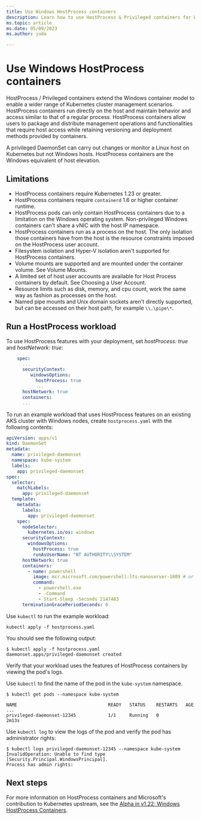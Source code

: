 ```yaml
---
title: Use Windows HostProcess containers
description: Learn how to use HostProcess & Privileged containers for Windows workloads on AKS
ms.topic: article
ms.date: 05/09/2023
ms.author: juda

---
```


# Use Windows HostProcess containers

HostProcess / Privileged containers extend the Windows container model to enable a wider range of Kubernetes cluster management scenarios. HostProcess containers run directly on the host and maintain behavior and access similar to that of a regular process. HostProcess containers allow users to package and distribute management operations and functionalities that require host access while retaining versioning and deployment methods provided by containers.

A privileged DaemonSet can carry out changes or monitor a Linux host on Kubernetes but not Windows hosts. HostProcess containers are the Windows equivalent of host elevation.

## Limitations

* HostProcess containers require Kubernetes 1.23 or greater.
* HostProcess containers require `containerd` 1.6 or higher container runtime.
* HostProcess pods can only contain HostProcess containers due to a limitation on the Windows operating system. Non-privileged Windows containers can't share a vNIC with the host IP namespace.
* HostProcess containers run as a process on the host. The only isolation those containers have from the host is the resource constraints imposed on the HostProcess user account.
* Filesystem isolation and Hyper-V isolation aren't supported for HostProcess containers.
* Volume mounts are supported and are mounted under the container volume. See Volume Mounts.
* A limited set of host user accounts are available for Host Process containers by default. See Choosing a User Account.
* Resource limits such as disk, memory, and cpu count, work the same way as fashion as processes on the host.
* Named pipe mounts and Unix domain sockets aren't directly supported, but can be accessed on their host path, for example `\\.\pipe\*`.

## Run a HostProcess workload

To use HostProcess features with your deployment, set *hostProcess: true* and *hostNetwork: true*:  

```yaml
    spec:
      ...
      securityContext:
         windowsOptions:
           hostProcess: true
           ...
      hostNetwork: true
      containers:
      ...
```

To run an example workload that uses HostProcess features on an existing AKS cluster with Windows nodes, create `hostprocess.yaml` with the following contents:

```yaml
apiVersion: apps/v1
kind: DaemonSet
metadata:
  name: privileged-daemonset
  namespace: kube-system
  labels:
    app: privileged-daemonset
spec:
  selector:
    matchLabels:
      app: privileged-daemonset
  template:
    metadata:
      labels:
        app: privileged-daemonset
    spec:
      nodeSelector:
        kubernetes.io/os: windows
      securityContext:
        windowsOptions:
          hostProcess: true
          runAsUserName: "NT AUTHORITY\\SYSTEM"
      hostNetwork: true
      containers:
        - name: powershell
          image: mcr.microsoft.com/powershell:lts-nanoserver-1809 # or lts-nanoserver-ltsc2022
          command:
            - powershell.exe
            - -Command
            - Start-Sleep -Seconds 2147483
      terminationGracePeriodSeconds: 0
```

Use `kubectl` to run the example workload:

```azurecli-interactive
kubectl apply -f hostprocess.yaml
```

You should see the following output:

```output
$ kubectl apply -f hostprocess.yaml
daemonset.apps/privileged-daemonset created
```

Verify that your workload uses the features of HostProcess containers by viewing the pod's logs.

Use `kubectl` to find the name of the pod in the `kube-system` namespace.

```output
$ kubectl get pods --namespace kube-system

NAME                                  READY   STATUS    RESTARTS   AGE
...
privileged-daemonset-12345            1/1     Running   0          2m13s
```

Use `kubectl log` to view the logs of the pod and verify the pod has administrator rights:

```output
$ kubectl logs privileged-daemonset-12345 --namespace kube-system
InvalidOperation: Unable to find type [Security.Principal.WindowsPrincipal].
Process has admin rights:
```

## Next steps

For more information on HostProcess containers and Microsoft's contribution to Kubernetes upstream, see the [Alpha in v1.22: Windows HostProcess Containers][blog-post].

<!-- LINKS - External -->
[blog-post]: https://kubernetes.io/blog/2021/08/16/windows-hostprocess-containers/
